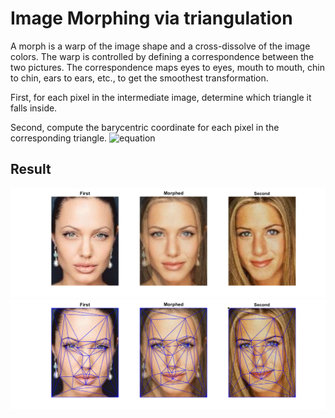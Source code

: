 # Image Morphing via triangulation
A morph is a warp of the image shape and a cross-dissolve of the image colors. The warp is controlled by defining a correspondence between the two pictures. The correspondence maps eyes to eyes, mouth to mouth, chin to chin, ears to ears, etc., to get the smoothest transformation.

First, for each pixel in the intermediate image, determine which triangle it falls inside.

Second, compute the barycentric coordinate for each pixel in the corresponding triangle.
![equation](https://latex.codecogs.com/gif.latex?\small&space;\begin{bmatrix}&space;a_x&space;&&space;b_x&space;&&space;c_x\\&space;a_y&space;&&space;b_y&space;&&space;c_y\\&space;1&space;&&space;1&space;&&space;1&space;\end{bmatrix}&space;\begin{bmatrix}&space;\alpha&space;\\&space;\beta&space;\\&space;\gamma&space;\end{bmatrix}&space;=&space;\begin{bmatrix}&space;x\\&space;y\\&space;1&space;\end{bmatrix})
## Result
<img src="image_morph.png">
<img src="image_morph_triangulation.png">
